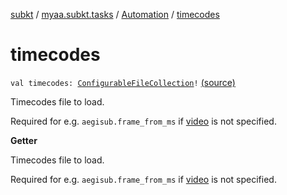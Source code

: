 [subkt](../../index.md) / [myaa.subkt.tasks](../index.md) / [Automation](index.md) / [timecodes](./timecodes.md)

# timecodes

`val timecodes: `[`ConfigurableFileCollection`](https://docs.gradle.org/current/javadoc/org/gradle/api/file/ConfigurableFileCollection.html)`!` [(source)](https://github.com/Myaamori/SubKt/blob/0.1.12/src/main/kotlin/myaa/subkt/tasks/asstasks.kt#L682)

Timecodes file to load.

Required for e.g. `aegisub.frame_from_ms` if [video](video.md) is not specified.

**Getter**

Timecodes file to load.

Required for e.g. `aegisub.frame_from_ms` if [video](video.md) is not specified.

